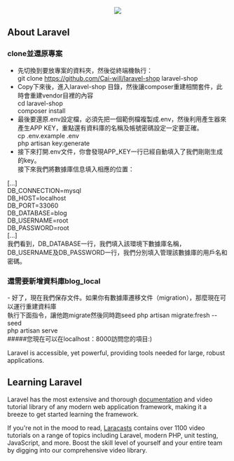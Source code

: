 <p align="center"><img src="https://laravel.com/assets/img/components/logo-laravel.svg"></p>

## About Laravel

<h3>clone並還原專案</h3>

- 先切換到要放專案的資料夾，然後從終端機執行：<br>
git clone https://github.com/Cai-will/laravel-shop laravel-shop 
- Copy下來後，進入laravel-shop 目錄，然後讓composer重建相關套件，此時會重建vendor目裡的內容<br>
cd laravel-shop<br>
composer install
- 最後要還原.env設定檔，必須先把一個範例檔複製成.env，然後利用產生器來產生APP KEY，重點還有資料庫的名稱及帳號密碼設定一定要正確。<br>
cp .env.example .env <br>
php artisan key:generate
- 接下來打開.env文件，你會發現APP_KEY一行已經自動填入了我們剛剛生成的key。<br>
接下來我們將數據庫信息填入相應的位置：

[...]                
DB_CONNECTION=mysql                    
DB_HOST=localhost                
DB_PORT=33060                    
DB_DATABASE=blog                    
DB_USERNAME=root                    
DB_PASSWORD=root                  
[...]<br>
我們看到，DB_DATABASE一行，我們填入該環境下數據庫名稱，DB_USERNAME及DB_PASSWORD一行，我們分別填入管理該數據庫的用戶名和密碼。
<h3>還需要新增資料庫blog_local</h3>
- 好了，現在我們保存文件。如果你有數據庫遷移文件（migration），那麼現在可以運行重建資料庫<br>
執行下面指令，讓他跑migrate然後同時跑seed
php artisan migrate:fresh --seed<br>
php artisan serve<br>
#####您現在可以在localhost：8000訪問您的項目:)


Laravel is accessible, yet powerful, providing tools needed for large, robust applications.

## Learning Laravel

Laravel has the most extensive and thorough [documentation](https://laravel.com/docs) and video tutorial library of any modern web application framework, making it a breeze to get started learning the framework.

If you're not in the mood to read, [Laracasts](https://laracasts.com) contains over 1100 video tutorials on a range of topics including Laravel, modern PHP, unit testing, JavaScript, and more. Boost the skill level of yourself and your entire team by digging into our comprehensive video library.

